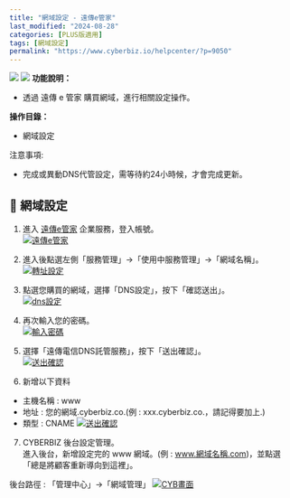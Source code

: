```yaml
---
title: "網域設定 - 遠傳e管家"
last_modified: "2024-08-28"
categories: [PLUS版適用]
tags: [網域設定]
permalink: "https://www.cyberbiz.io/helpcenter/?p=9050"
---
```


![](https://www.cyberbiz.io/helpcenter/wp-content/uploads/一般版3.png)
![](https://www.cyberbiz.io/helpcenter/wp-content/uploads/PLUS版3.png)
**功能說明：**  

* 透過 遠傳 e 管家 購買網域，進行相關設定操作。

**操作目錄：**

* 網域設定

注意事項:  

* 完成或異動DNS代管設定，需等待約24小時候，才會完成更新。



## 📌 網域設定



1. 進入 [遠傳e管家](https://emanager.aptg.com.tw/konakart/LogIn.action) 企業服務，登入帳號。  
[![遠傳e管家](https://www.cyberbiz.io/support/wp-content/uploads/網域設定-遠傳e管家01.png)](https://www.cyberbiz.io/support/wp-content/uploads/網域設定-遠傳e管家01.png)



2. 進入後點選左側「服務管理」→「使用中服務管理」→「網域名稱」。  
[![轉址設定](https://www.cyberbiz.io/support/wp-content/uploads/網域設定-遠傳e管家02.png)](https://www.cyberbiz.io/support/wp-content/uploads/網域設定-遠傳e管家02.png)



3. 點選您購買的網域，選擇「DNS設定」，按下「確認送出」。  
[![dns設定](https://www.cyberbiz.io/support/wp-content/uploads/網域設定-遠傳e管家03.png)](https://www.cyberbiz.io/support/wp-content/uploads/網域設定-遠傳e管家03.png)



4. 再次輸入您的密碼。  
[![輸入密碼](https://www.cyberbiz.io/support/wp-content/uploads/網域設定-遠傳e管家04.png)](https://www.cyberbiz.io/support/wp-content/uploads/網域設定-遠傳e管家04.png)



5. 選擇「遠傳電信DNS託管服務」，按下「送出確認」。  
[![送出確認](https://www.cyberbiz.io/support/wp-content/uploads/網域設定-遠傳e管家05.png)](https://www.cyberbiz.io/support/wp-content/uploads/網域設定-遠傳e管家05.png)



6. 新增以下資料  

* 主機名稱 : www
* 地址 : 您的網域.cyberbiz.co.(例 : xxx.cyberbiz.co.，請記得要加上.)
* 類型 : CNAME
[![送出確認](https://www.cyberbiz.io/support/wp-content/uploads/網域設定-遠傳e管家06.png)](https://www.cyberbiz.io/support/wp-content/uploads/網域設定-遠傳e管家06.png)



7. CYBERBIZ 後台設定管理。  
進入後台，新增設定完的 www 網域。(例 : www.網域名稱.com)，並點選「總是將顧客重新導向到這裡」。  

後台路徑 : 「管理中心」→「網域管理」 [![CYB畫面](https://www.cyberbiz.io/support/wp-content/uploads/網域設定-台灣大哥大05.png)](https://www.cyberbiz.io/support/wp-content/uploads/網域設定-台灣大哥大05.png)



